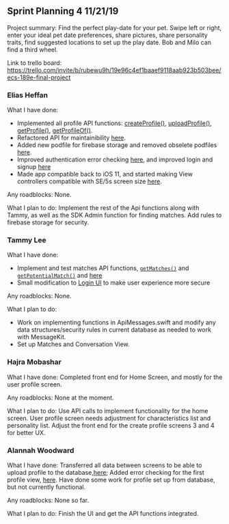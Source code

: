 ## Sprint Planning 4    11/21/19

Project summary: Find the perfect play-date for your pet. Swipe left or right, enter your ideal pet date preferences, share pictures, share personality traits, find suggested locations to set up the play date. Bob and Milo can find a third wheel.

Link to trello board: https://trello.com/invite/b/rubewu9h/19e96c4ef1baaef9118aab923b503bee/ecs-189e-final-project

### Elias Heffan

What I have done:
 - Implemented all profile API functions: [createProfile()](https://github.com/ECS189E/project-f19-puptinder/commit/f928fe438eba425719dbd3604e7652b963deb74a), [uploadProfile()](https://github.com/ECS189E/project-f19-puptinder/commit/b945ef8562596b65db0eef890138a3912300246a), [getProfile()](https://github.com/ECS189E/project-f19-puptinder/commit/8f9b43736fc781b5bd91db307d6cb37214326f09), [getProfileOf()](https://github.com/ECS189E/project-f19-puptinder/commit/563a7564ebec9ae0a4732f43f7ae185b01aa5e3a).
 - Refactored API for maintainibility [here](https://github.com/ECS189E/project-f19-puptinder/commit/2b819f1c6f1e76527f7c2022fb81e9ee5d0f4fb8).
 - Added new podfile for firebase storage and removed obselete podfiles [here](https://github.com/ECS189E/project-f19-puptinder/commit/b16958b3d4e8b335ccab8205dc736bc33b9e56e8).
 - Improved authentication error checking [here](https://github.com/ECS189E/project-f19-puptinder/commit/b945ef8562596b65db0eef890138a3912300246a), and improved login and signup [here](https://github.com/ECS189E/project-f19-puptinder/commit/f52b1f96dac0de25c2e3aa3fa81e059c8e5fa308)
 - Made app compatible back to iOS 11, and started making View controllers compatible with SE/5s screen size [here](https://github.com/ECS189E/project-f19-puptinder/commit/0e222095785e72c82cd047a79ad6bb77907dfc0c).
 
Any roadblocks: None.

What I plan to do: Implement the rest of the Api functions along with Tammy, as well as the SDK Admin function for finding matches. Add rules to firebase storage for security.

### Tammy Lee

What I have done: 
- Implement and test matches API functions, [`getMatches()`](https://github.com/ECS189E/project-f19-puptinder/commit/9019e0988714d002a4cbe174e2f24f9e0415e328) and [`getPotentialMatch()`](https://github.com/ECS189E/project-f19-puptinder/commit/21720706dffcdfb05476e2ca66568389bfa5e944) and [here](https://github.com/ECS189E/project-f19-puptinder/commit/be047a2591b088eff62e3944bc298018be94f9d8)
- Small modification to [Login UI](https://github.com/ECS189E/project-f19-puptinder/commit/897f5f7180bac8070e898f967490c4395d371e96) to make user experience more secure

Any roadblocks: None. 

What I plan to do: 
- Work on implementing functions in ApiMessages.swift and modify any data structures/security rules in current database as needed to work with MessageKit. 
- Set up Matches and Conversation View.

### Hajra Mobashar

What I have done: Completed front end for Home Screen, and mostly for the user profile screen.

Any roadblocks: None at the moment.

What I plan to do: Use API calls to implement functionality for the home screen. User profile screen needs adjustment for characteristics list and personality list. Adjust the front end for the create profile screens 3 and 4 for better UX.

### Alannah Woodward

What I have done: Transferred all data between screens to be able to upload profile to the database,[here](https://github.com/ECS189E/project-f19-puptinder/commit/d372dfc142d972782563e5c561d7e39b29145a7a); Added error checking for the first profile view, [here](https://github.com/ECS189E/project-f19-puptinder/commit/b556830f40d64c00ad8371dca039d9367b0ae5d1). Have done some work for profile set up from database, but not currently functional.

Any roadblocks: None so far. 

What I plan to do: Finish the UI and get the API functions integrated. 
